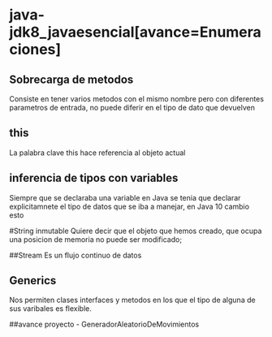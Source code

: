 # java-jdk8_javaesencial[avance=Enumeraciones]

## Sobrecarga de metodos
Consiste en tener varios metodos con el mismo nombre pero con diferentes parametros de entrada, no puede diferir en el tipo de dato que devuelven

## this
La palabra clave this hace referencia al objeto actual

## inferencia de tipos con variables
Siempre que se declaraba una variable en Java se tenia que declarar explicitamnete el tipo de datos que se iba a manejar, en Java 10 cambio esto


#String inmutable
Quiere decir que el objeto que hemos creado, que ocupa una posicion de memoria no puede ser modificado;

##Stream
Es un flujo continuo de datos

## Generics
Nos permiten clases interfaces y metodos en los que el tipo de alguna de sus varibales es flexible.


##avance
proyecto - GeneradorAleatorioDeMovimientos
